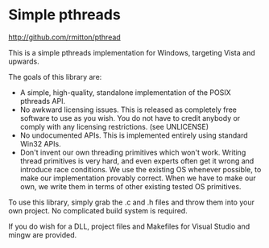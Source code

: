 Simple pthreads
===============

http://github.com/rmitton/pthread

This is a simple pthreads implementation for Windows, targeting Vista and upwards.

The goals of this library are:

- A simple, high-quality, standalone implementation of the POSIX pthreads API.
- No awkward licensing issues. This is released as completely free software to use as you wish. 
  You do not have to credit anybody or comply with any licensing restrictions. (see UNLICENSE)
- No undocumented APIs. This is implemented entirely using standard Win32 APIs.
- Don't invent our own threading primitives which won't work. Writing thread primitives is very hard,
  and even experts often get it wrong and introduce race conditions. We use the existing OS whenever possible,
  to make our implementation provably correct. When we have to make our own, we write them in terms of
  other existing tested OS primitives.

To use this library, simply grab the .c and .h files and throw them into your own project.
No complicated build system is required.

If you do wish for a DLL, project files and Makefiles for Visual Studio and mingw are provided.
